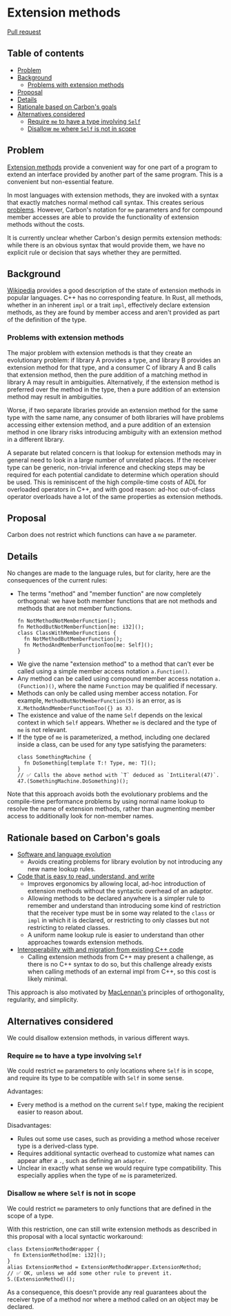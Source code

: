 # Extension methods

<!--
Part of the Carbon Language project, under the Apache License v2.0 with LLVM
Exceptions. See /LICENSE for license information.
SPDX-License-Identifier: Apache-2.0 WITH LLVM-exception
-->

[Pull request](https://github.com/carbon-language/carbon-lang/pull/1122)

<!-- toc -->

## Table of contents

-   [Problem](#problem)
-   [Background](#background)
    -   [Problems with extension methods](#problems-with-extension-methods)
-   [Proposal](#proposal)
-   [Details](#details)
-   [Rationale based on Carbon's goals](#rationale-based-on-carbons-goals)
-   [Alternatives considered](#alternatives-considered)
    -   [Require `me` to have a type involving `Self`](#require-me-to-have-a-type-involving-self)
    -   [Disallow `me` where `Self` is not in scope](#disallow-me-where-self-is-not-in-scope)

<!-- tocstop -->

## Problem

[Extension methods](https://en.wikipedia.org/wiki/Extension_method) provide a
convenient way for one part of a program to extend an interface provided by
another part of the same program. This is a convenient but non-essential
feature.

In most languages with extension methods, they are invoked with a syntax that
exactly matches normal method call syntax. This creates serious
[problems](#problems-with-extension-methods). However, Carbon's notation for
`me` parameters and for compound member accesses are able to provide the
functionality of extension methods without the costs.

It is currently unclear whether Carbon's design permits extension methods: while
there is an obvious syntax that would provide them, we have no explicit rule or
decision that says whether they are permitted.

## Background

[Wikipedia](https://en.wikipedia.org/wiki/Extension_method) provides a good
description of the state of extension methods in popular languages. C++ has no
corresponding feature. In Rust, all methods, whether in an inherent `impl` or a
trait `impl`, effectively declare extension methods, as they are found by member
access and aren't provided as part of the definition of the type.

### Problems with extension methods

The major problem with extension methods is that they create an evolutionary
problem: if library A provides a type, and library B provides an extension
method for that type, and a consumer C of library A and B calls that extension
method, then the pure addition of a matching method in library A may result in
ambiguities. Alternatively, if the extension method is preferred over the method
in the type, then a pure addition of an extension method may result in
ambiguities.

Worse, if two separate libraries provide an extension method for the same type
with the same name, any consumer of both libraries will have problems accessing
either extension method, and a pure addition of an extension method in one
library risks introducing ambiguity with an extension method in a different
library.

A separate but related concern is that lookup for extension methods may in
general need to look in a large number of unrelated places. If the receiver type
can be generic, non-trivial inference and checking steps may be required for
each potential candidate to determine which operation should be used. This is
reminiscent of the high compile-time costs of ADL for overloaded operators in
C++, and with good reason: ad-hoc out-of-class operator overloads have a lot of
the same properties as extension methods.

## Proposal

Carbon does not restrict which functions can have a `me` parameter.

## Details

No changes are made to the language rules, but for clarity, here are the
consequences of the current rules:

-   The terms "method" and "member function" are now completely orthogonal: we
    have both member functions that are not methods and methods that are not
    member functions.
    ```
    fn NotMethodNotMemberFunction();
    fn MethodButNotMemberFunction[me: i32]();
    class ClassWithMemberFunctions {
      fn NotMethodButMemberFunction();
      fn MethodAndMemberFunctionToo[me: Self]();
    }
    ```
-   We give the name "extension method" to a method that can't ever be called
    using a simple member access notation `a.Function()`.
-   Any method can be called using compound member access notation
    `a.(Function)()`, where the name `Function` may be qualified if necessary.
-   Methods can only be called using member access notation. For example,
    `MethodButNotMemberFunction(5)` is an error, as is
    `X.MethodAndMemberFunctionToo({} as X)`.
-   The existence and value of the name `Self` depends on the lexical context in
    which `Self` appears. Whether `me` is declared and the type of `me` is not
    relevant.
-   If the type of `me` is parameterized, a method, including one declared
    inside a class, can be used for any type satisfying the parameters:
    ```
    class SomethingMachine {
      fn DoSomething[template T:! Type, me: T]();
    }
    // ✅ Calls the above method with `T` deduced as `IntLiteral(47)`.
    47.(SomethingMachine.DoSomething)();
    ```

Note that this approach avoids both the evolutionary problems and the
compile-time performance problems by using normal name lookup to resolve the
name of extension methods, rather than augmenting member access to additionally
look for non-member names.

## Rationale based on Carbon's goals

-   [Software and language evolution](/docs/project/goals.md#software-and-language-evolution)
    -   Avoids creating problems for library evolution by not introducing any
        new name lookup rules.
-   [Code that is easy to read, understand, and write](/docs/project/goals.md#code-that-is-easy-to-read-understand-and-write)
    -   Improves ergonomics by allowing local, ad-hoc introduction of extension
        methods without the syntactic overhead of an adaptor.
    -   Allowing methods to be declared anywhere is a simpler rule to remember
        and understand than introducing some kind of restriction that the
        receiver type must be in some way related to the `class` or `impl` in
        which it is declared, or restricting to only classes but not restricting
        to related classes.
    -   A uniform name lookup rule is easier to understand than other approaches
        towards extension methods.
-   [Interoperability with and migration from existing C++ code](/docs/project/goals.md#interoperability-with-and-migration-from-existing-c-code)
    -   Calling extension methods from C++ may present a challenge, as there is
        no C++ syntax to do so, but this challenge already exists when calling
        methods of an external impl from C++, so this cost is likely minimal.

This approach is also motivated by
[MacLennan's](https://csis.pace.edu/~bergin/slides/Maclennan.html) principles of
orthogonality, regularity, and simplicity.

## Alternatives considered

We could disallow extension methods, in various different ways.

### Require `me` to have a type involving `Self`

We could restrict `me` parameters to only locations where `Self` is in scope,
and require its type to be compatible with `Self` in some sense.

Advantages:

-   Every method is a method on the current `Self` type, making the recipient
    easier to reason about.

Disadvantages:

-   Rules out some use cases, such as providing a method whose receiver type is
    a derived-class type.
-   Requires additional syntactic overhead to customize what names can appear
    after a `.`, such as defining an `adapter`.
-   Unclear in exactly what sense we would require type compatibility. This
    especially applies when the type of `me` is parameterized.

### Disallow `me` where `Self` is not in scope

We could restrict `me` parameters to only functions that are defined in the
scope of a type.

With this restriction, one can still write extension methods as described in
this proposal with a local syntactic workaround:

```
class ExtensionMethodWrapper {
  fn ExtensionMethod[me: i32]();
}
alias ExtensionMethod = ExtensionMethodWrapper.ExtensionMethod;
// ✅ OK, unless we add some other rule to prevent it.
5.(ExtensionMethod)();
```

As a consequence, this doesn't provide any real guarantees about the receiver
type of a method nor where a method called on an object may be declared.
